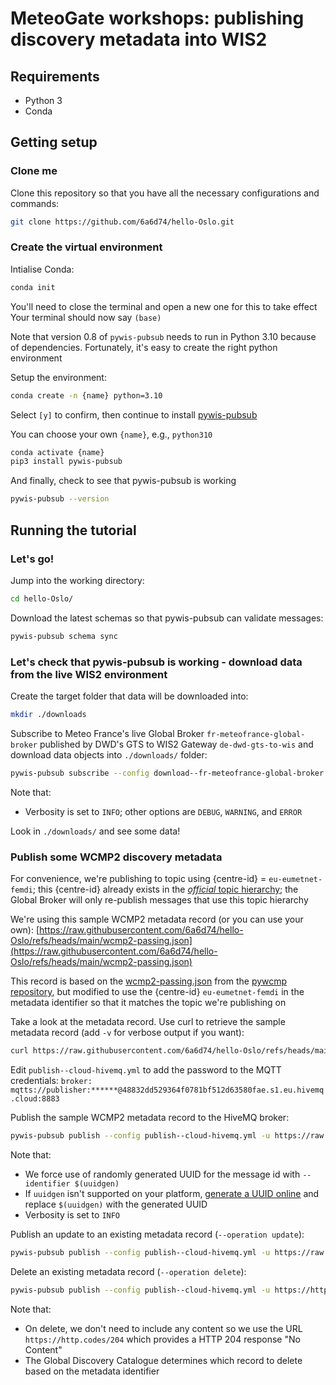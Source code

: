 # MeteoGate workshops: publishing discovery metadata into WIS2

## Requirements
- Python 3
- Conda

## Getting setup

### Clone me

Clone this repository so that you have all the necessary configurations and commands:
```bash
git clone https://github.com/6a6d74/hello-Oslo.git
```

### Create the virtual environment

Intialise Conda:
```bash
conda init
```

You'll need to close the terminal and open a new one for this to take effect
Your terminal should now say `(base)`

Note that version 0.8 of `pywis-pubsub` needs to run in Python 3.10 because of dependencies. Fortunately, it's easy to create the right python environment

Setup the environment:
```bash
conda create -n {name} python=3.10 
```

Select `[y]` to confirm, then continue to install [pywis-pubsub](https://github.com/World-Meteorological-Organization/pywis-pubsub)

You can choose your own `{name}`, e.g., `python310`

```bash
conda activate {name}
pip3 install pywis-pubsub
```

And finally, check to see that pywis-pubsub is working

```bash
pywis-pubsub --version
```



## Running the tutorial

### Let's go!

Jump into the working directory:
```bash
cd hello-Oslo/
```

Download the latest schemas so that pywis-pubsub can validate messages:
```bash
pywis-pubsub schema sync
```

### Let's check that pywis-pubsub is working - download data from the live WIS2 environment

Create the target folder that data will be downloaded into:
```bash
mkdir ./downloads
```

Subscribe to Meteo France's live Global Broker `fr-meteofrance-global-broker` published by DWD's GTS to WIS2 Gateway `de-dwd-gts-to-wis` and download data objects into `./downloads/` folder:
```bash
pywis-pubsub subscribe --config download--fr-meteofrance-global-broker.yml --download --verbosity INFO
```

Note that:
- Verbosity is set to `INFO`; other options are `DEBUG`, `WARNING`, and `ERROR`

Look in `./downloads/` and see some data!

### Publish some WCMP2 discovery metadata

For convenience, we're publishing to topic using {centre-id} = `eu-eumetnet-femdi`; this {centre-id} already exists in the [_official_ topic hierarchy](http://codes.wmo.int/wis/topic-hierarchy/centre-id); the Global Broker will only re-publish messages that use this topic hierarchy

We're using this sample WCMP2 metadata record (or you can use your own):
[https://raw.githubusercontent.com/6a6d74/hello-Oslo/refs/heads/main/wcmp2-passing.json](https://raw.githubusercontent.com/6a6d74/hello-Oslo/refs/heads/main/wcmp2-passing.json)

This record is based on the [wcmp2-passing.json](https://raw.githubusercontent.com/World-Meteorological-Organization/pywcmp/master/tests/data/wcmp2-passing.json) from the [pywcmp repository](https://github.com/World-Meteorological-Organization/pywcmp), but modified to use the {centre-id} `eu-eumetnet-femdi` in the metadata identifier so that it matches the topic we're publishing on

Take a look at the metadata record. Use curl to retrieve the sample metadata record (add `-v` for verbose output if you want):
```bash
curl https://raw.githubusercontent.com/6a6d74/hello-Oslo/refs/heads/main/wcmp2-passing.json
```
Edit `publish--cloud-hivemq.yml` to add the password to the MQTT credentials: 
`broker: mqtts://publisher:******@48832dd529364f0781bf512d63580fae.s1.eu.hivemq.cloud:8883`

Publish the sample WCMP2 metadata record to the HiveMQ broker:
```bash
pywis-pubsub publish --config publish--cloud-hivemq.yml -u https://raw.githubusercontent.com/6a6d74/hello-Oslo/refs/heads/main/wcmp2-passing.json --metadata-id "urn:wmo:md:eu-eumetnet-femdi:observations.swob-realtime" --topic origin/a/wis2/eu-eumetnet-femdi/metadata --identifier $(uuidgen) --verbosity INFO
```

Note that:
- We force use of randomly generated UUID for the message id with `--identifier $(uuidgen)`
- If `uuidgen` isn't supported on your platform, [generate a UUID online](https://guidgenerator.com/) and replace `$(uuidgen)` with the generated UUID
- Verbosity is set to `INFO`

Publish an update to an existing metadata record (`--operation update`):
```bash
pywis-pubsub publish --config publish--cloud-hivemq.yml -u https://raw.githubusercontent.com/World-Meteorological-Organization/pywcmp/master/tests/data/wcmp2-passing.json --metadata-id "urn:wmo:md:ca-eccc-msc:weather.observations.swob-realtime" --topic origin/a/wis2/eu-eumetnet-femdi/metadata --identifier $(uuidgen) --operation update --verbosity INFO
```

Delete an existing metadata record (`--operation delete`):
```bash
pywis-pubsub publish --config publish--cloud-hivemq.yml -u https://http.codes/204 --metadata-id "urn:wmo:md:eu-eumetnet-femdi:observations.swob-realtime" --topic origin/a/wis2/eu-eumetnet-femdi/metadata --identifier $(uuidgen) --operation delete --verbosity INFO
```
Note that:
- On delete, we don't need to include any content so we use the URL `https://http.codes/204` which provides a HTTP 204 response "No Content"
- The Global Discovery Catalogue determines which record to delete based on the metadata identifier
